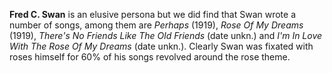 
**Fred C. Swan** is an elusive persona but we did find that Swan wrote a number of songs, among them are *Perhaps* (1919), *Rose Of My Dreams* (1919), *There's No Friends Like The Old Friends* (date unkn.) and *I'm In Love With The Rose Of My Dreams* (date unkn.). Clearly Swan was fixated with roses himself for 60% of his songs revolved around the rose theme. 


 